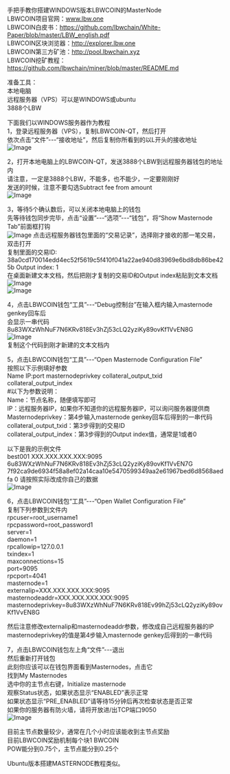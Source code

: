 手把手教你搭建WINDOWS版本LBWCOIN的MasterNode  
LBWCOIN项目官网：www.lbw.one  
LBWCOIN白皮书：https://github.com/lbwchain/White-Paper/blob/master/LBW_english.pdf  
LBWCOIN区块浏览器：http://explorer.lbw.one  
LBWCOIN第三方矿池：http://pool.lbwchain.xyz  
LBWCOIN挖矿教程：https://github.com/lbwchain/miner/blob/master/README.md  
  
准备工具：  
本地电脑  
远程服务器（VPS）可以是WINDOWS或ubuntu  
3888个LBW  

下面我们以WINDOWS服务器作为教程  
1，登录远程服务器（VPS），复制LBWCOIN-QT，然后打开  
依次点击“文件”---“接收地址”，然后复制你所看到的以L开头的接收地址  
![Image](https://github.com/lbwchain/masternode/blob/master/node1.png)
  
2，打开本地电脑上的LBWCOIN-QT，发送3888个LBW到远程服务器钱包的地址内  
请注意，一定是3888个LBW，不能多，也不能少，一定要刚刚好  
发送的时候，注意不要勾选Subtract fee from amount  
![Image](https://github.com/lbwchain/masternode/blob/master/node2.png)
  
3，等待5个确认数后，可以关闭本地电脑上的钱包  
先等待钱包同步完毕，点击“设置”---“选项”---“钱包”，将“Show Masternode Tab”前面框打钩  
![Image](https://github.com/lbwchain/masternode/blob/master/node3.png)
点击远程服务器钱包里面的“交易记录”，选择刚才接收的那一笔交易，双击打开  
复制里面的交易ID: 
38a0cd170014edd4ec52f5619c5f410f041a22ae940d83969e6bd8db86be425b
Output index: 1  
在桌面新建文本文档，然后把刚才复制的交易ID和Output index粘贴到文本文档  
![Image](https://github.com/lbwchain/masternode/blob/master/node4.png)  
![Image](https://github.com/lbwchain/masternode/blob/master/node5.png)  

  
4，点击LBWCOIN钱包“工具”---“Debug控制台”在输入框内输入masternode genkey回车后  
会显示一串代码8u83WXzWhNuF7N6KRv818Ev3hZj53cLQ2yziKy89ovKf1VvEN8G  
![Image](https://github.com/lbwchain/masternode/blob/master/node6.png)  
复制这个代码到刚才新建的文本文档内  
  
5，点击LBWCOIN钱包“工具”---“Open Masternode Configuration File”  
按照以下示例填好参数  
Name IP:port masternodeprivkey collateral_output_txid collateral_output_index  
#以下为参数说明：  
Name：节点名称，随便填写即可  
IP：远程服务器IP，如果你不知道你的远程服务器IP，可以询问服务器提供商  
Masternodeprivkey：第4步输入masternode genkey回车后得到的一串代码  
collateral_output_txid：第3步得到的交易ID  
collateral_output_index：第3步得到的Output index值，通常是1或者0  

以下是我的示例文件  
best001 XXX.XXX.XXX.XXX:9095 6u83WXzWhNuF7N6KRv818Ev3hZj53cLQ2yziKy89ovKf1VvEN7G 7f92ca9de6934f58a8ef02a14caa10e5470599349aa2e61967bed6d8568aedfa 0
请按照实际改成你自己的数据  
![Image](https://github.com/lbwchain/masternode/blob/master/node7.png)
  
6，点击LBWCOIN钱包“工具”---“Open Wallet Configuration File”  
复制下列参数到文件内  
rpcuser=root_username1  
rpcpassword=root_password1  
server=1  
daemon=1  
rpcallowip=127.0.0.1  
txindex=1  
maxconnections=15  
port=9095  
rpcport=4041  
masternode=1  
externalip=XXX.XXX.XXX.XXX:9095  
masternodeaddr=XXX.XXX.XXX.XXX:9095  
masternodeprivkey=8u83WXzWhNuF7N6KRv818Ev99hZj53cLQ2yziKy89ovKf1VvEN8G  
  
然后注意修改externalip和masternodeaddr参数，修改成自己远程服务器的IP  
masternodeprivkey的值是第4步输入masternode genkey后得到的一串代码  
  
7，点击LBWCOIN钱包左上角“文件”---退出  
然后重新打开钱包  
此刻你应该可以在钱包界面看到Masternodes，点击它  
找到My Masternodes  
选中你的主节点右键，Initialize masternode  
观察Status状态，如果状态显示“ENABLED”表示正常  
如果状态显示“PRE_ENABLED”请等待15分钟后再次检查状态是否正常  
如果你的服务器有防火墙，请将开放进/出TCP端口9050  
![Image](https://github.com/lbwchain/masternode/blob/master/node8.png)
  
目前主节点数量较少，通常在几个小时应该能收到主节点奖励  
目前LBWCOIN奖励机制每个块1 BWCOIN  
POW能分到0.75个，主节点能分到0.25个  
  
Ubuntu版本搭建MASTERNODE教程类似。  






